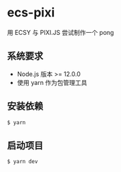 # ecs-pixi

用 ECSY 与 PIXI.JS 尝试制作一个 pong

## 系统要求

- Node.js 版本 >= 12.0.0
- 使用 yarn 作为包管理工具

## 安装依赖

```sh
$ yarn
```

## 启动项目

```sh
$ yarn dev
```

